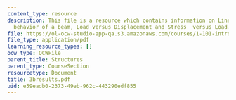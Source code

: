 ```yaml
---
content_type: resource
description: This file is a resource which contains information on Linear elastic
  behavior of a beam, Load versus Displacement and Stress  versus Load.
file: https://ol-ocw-studio-app-qa.s3.amazonaws.com/courses/1-101-introduction-to-civil-and-environmental-engineering-design-i-fall-2006/e59eadb0237349eb962c443290edf855_3bresults.pdf
file_type: application/pdf
learning_resource_types: []
ocw_type: OCWFile
parent_title: Structures
parent_type: CourseSection
resourcetype: Document
title: 3bresults.pdf
uid: e59eadb0-2373-49eb-962c-443290edf855
---
```

